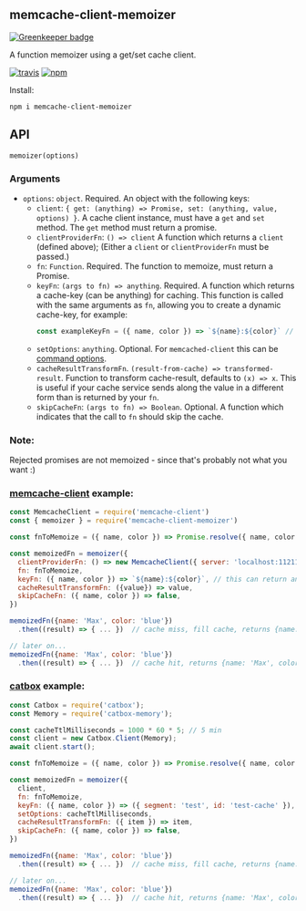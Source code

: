 ## memcache-client-memoizer

[![Greenkeeper badge](https://badges.greenkeeper.io/maxnachlinger/memcache-client-memoizer.svg)](https://greenkeeper.io/)

A function memoizer using a get/set cache client.

[![travis][travis-image]][travis-url]
[![npm][npm-image]][npm-url]

[travis-image]: https://travis-ci.org/maxnachlinger/memcache-client-memoizer.svg?branch=master
[travis-url]: https://travis-ci.org/maxnachlinger/memcache-client-memoizer
[npm-image]: https://img.shields.io/npm/v/memcache-client-memoizer.svg?style=flat
[npm-url]: https://npmjs.org/package/memcache-client-memoizer

Install:
```shell
npm i memcache-client-memoizer
```

## API
`memoizer(options)`

### Arguments
* `options`: `object`. Required. An object with the following keys:
  * `client`: `{ get: (anything) => Promise, set: (anything, value, options) }`. A cache client instance, must have a `get` and `set` 
  method. The `get` method must return a promise.
  * `clientProviderFn`: `() => client` A function which returns a `client` (defined above);
  (Either a `client` or `clientProviderFn` must be passed.)
  * `fn`: `Function`. Required. The function to memoize, must return a Promise.
  * `keyFn`: `(args to fn) => anything`. Required. A function which returns a cache-key (can be anything) for caching. This 
  function is called with the same arguments as `fn`, allowing you to create a dynamic cache-key, for example: 
    ```javascript
    const exampleKeyFn = ({ name, color }) => `${name}:${color}` // can be anything
    ```
  * `setOptions`: `anything`. Optional. For `memcached-client` this can be 
  [command options](https://www.npmjs.com/package/memcache-client#command-options).
  * `cacheResultTransformFn`. `(result-from-cache) => transformed-result`. Function to transform cache-result, defaults 
  to `(x) => x`. This is useful if your cache service sends along the value in a different form than is returned by your `fn`.
  * `skipCacheFn`:  `(args to fn) => Boolean`. Optional. A function which indicates that the call to `fn` should skip the 
  cache.

### Note:
Rejected promises are not memoized - since that's probably not what you want :)

### [memcache-client](https://www.npmjs.com/package/memcache-client) example:
```javascript
const MemcacheClient = require('memcache-client')
const { memoizer } = require('memcache-client-memoizer')

const fnToMemoize = ({ name, color }) => Promise.resolve({ name, color })

const memoizedFn = memoizer({
  clientProviderFn: () => new MemcacheClient({ server: 'localhost:11211' }),
  fn: fnToMemoize,
  keyFn: ({ name, color }) => `${name}:${color}`, // this can return anything
  cacheResultTransformFn: ({value}) => value,
  skipCacheFn: ({ name, color }) => false,
})

memoizedFn({name: 'Max', color: 'blue'})
  .then((result) => { ... })  // cache miss, fill cache, returns {name: 'Max', color: 'blue'}

// later on...
memoizedFn({name: 'Max', color: 'blue'})
  .then((result) => { ... })  // cache hit, returns {name: 'Max', color: 'blue'}
```

### [catbox](https://www.npmjs.com/package/catbox) example:
```javascript
const Catbox = require('catbox');
const Memory = require('catbox-memory');

const cacheTtlMilliseconds = 1000 * 60 * 5; // 5 min
const client = new Catbox.Client(Memory);
await client.start();

const fnToMemoize = ({ name, color }) => Promise.resolve({ name, color })

const memoizedFn = memoizer({
  client,
  fn: fnToMemoize,
  keyFn: ({ name, color }) => ({ segment: 'test', id: 'test-cache' }), // this can return anything
  setOptions: cacheTtlMilliseconds,
  cacheResultTransformFn: ({ item }) => item,
  skipCacheFn: ({ name, color }) => false,
})

memoizedFn({name: 'Max', color: 'blue'})
  .then((result) => { ... })  // cache miss, fill cache, returns {name: 'Max', color: 'blue'}

// later on...
memoizedFn({name: 'Max', color: 'blue'})
  .then((result) => { ... })  // cache hit, returns {name: 'Max', color: 'blue'}
```

